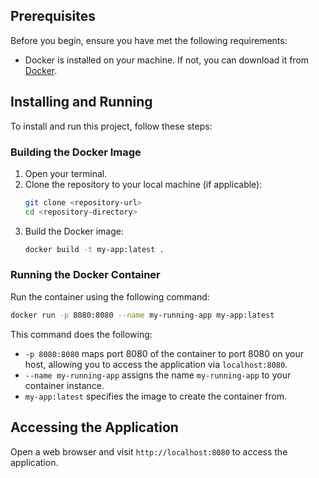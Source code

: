 
## Prerequisites

Before you begin, ensure you have met the following requirements:
- Docker is installed on your machine. If not, you can download it from [Docker](https://www.docker.com/get-started).

## Installing and Running

To install and run this project, follow these steps:

### Building the Docker Image

1. Open your terminal.
2. Clone the repository to your local machine (if applicable):
   ```bash
   git clone <repository-url>
   cd <repository-directory>
   ```
3. Build the Docker image:
   ```bash
   docker build -t my-app:latest .
   ```

### Running the Docker Container

Run the container using the following command:
```bash
docker run -p 8080:8080 --name my-running-app my-app:latest
```
This command does the following:
- `-p 8080:8080` maps port 8080 of the container to port 8080 on your host, allowing you to access the application via `localhost:8080`.
- `--name my-running-app` assigns the name `my-running-app` to your container instance.
- `my-app:latest` specifies the image to create the container from.

## Accessing the Application

Open a web browser and visit `http://localhost:8080` to access the application.

